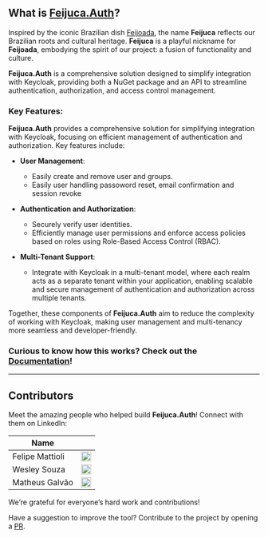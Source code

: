 ## What is [**Feijuca.Auth**](https://github.com/coderaw-io/Feijuca.Auth)?


Inspired by the iconic Brazilian dish [Feijoada](https://theculturetrip.com/south-america/brazil/articles/a-brief-introduction-to-feijoada-brazils-national-dish), the name **Feijuca** reflects our Brazilian roots and cultural heritage. **Feijuca** is a playful nickname for **Feijoada**, embodying the spirit of our project: a fusion of functionality and culture.

**Feijuca.Auth** is a comprehensive solution designed to simplify integration with Keycloak, providing both a NuGet package and an API to streamline authentication, authorization, and access control management.

### Key Features:

**Feijuca.Auth** provides a comprehensive solution for simplifying integration with Keycloak, focusing on efficient management of authentication and authorization. Key features include:

- **User Management**: 
  - Easily create and remove user and groups.
  - Easily user handling passoword reset, email confirmation and session revoke
  
- **Authentication and Authorization**:
  - Securely verify user identities.
  - Efficiently manage user permissions and enforce access policies based on roles using Role-Based Access Control (RBAC).

- **Multi-Tenant Support**: 
  - Integrate with Keycloak in a multi-tenant model, where each realm acts as a separate tenant within your application, enabling scalable and secure management of authentication and authorization across multiple tenants.

Together, these components of **Feijuca.Auth** aim to reduce the complexity of working with Keycloak, making user management and multi-tenancy more seamless and developer-friendly.

### Curious to know how this works? Check out the [Documentation](https://coderaw-io.github.io/Feijuca.Auth/docs/gettingStarted.html)!
---

## Contributors

Meet the amazing people who helped build **Feijuca.Auth**! Connect with them on LinkedIn:

| **Name**                 | |
|--------------------------|---------------------------------------------------------------------------|
| Felipe Mattioli           | <a href="https://www.linkedin.com/in/felipemattioli/" target="_blank"><img src="https://cdn-icons-png.flaticon.com/512/174/174857.png" width="20"/> </a> |
| Wesley Souza              | <a href="https://www.linkedin.com/in/weslleyms/" target="_blank"><img src="https://cdn-icons-png.flaticon.com/512/174/174857.png" width="20"/> </a>  |
| Matheus Galvão            | <a href="https://www.linkedin.com/in/matheu-sandregalvaodasilva/" target="_blank"><img src="https://cdn-icons-png.flaticon.com/512/174/174857.png" width="20"/> </a> |

We’re grateful for everyone’s hard work and contributions!

Have a suggestion to improve the tool? Contribute to the project by opening a [PR](https://github.com/coderaw-io/Feijuca.Auth/pulls).
